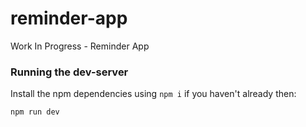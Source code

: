 # reminder-app
Work In Progress - Reminder App

### Running the dev-server
Install the npm dependencies using `npm i` if you haven't already then:
```bash
npm run dev
```
